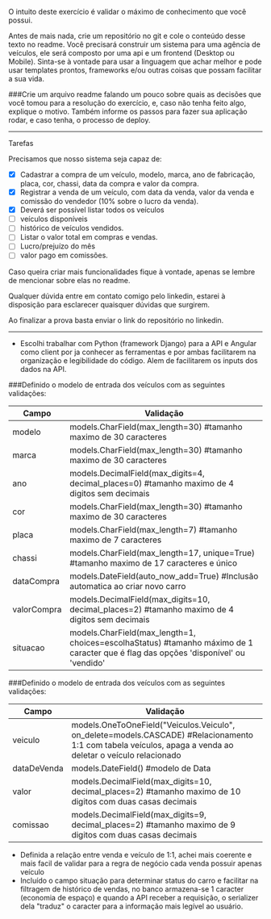 O intuito deste exercício é validar o máximo de conhecimento que você possui.

Antes de mais nada, crie um repositório no git e cole o conteúdo desse texto no readme.
Você precisará construir um sistema para uma agência de veículos, ele será composto por uma api e um frontend (Desktop ou Mobile). 
Sinta-se à vontade para usar a linguagem que achar melhor e pode usar templates prontos, frameworks e/ou outras coisas que possam facilitar a sua vida.

###Crie um arquivo readme falando um pouco sobre quais as decisões que você tomou para a resolução do exercício, e, caso não tenha feito algo, explique o motivo. Também informe os passos para fazer sua aplicação rodar, e caso tenha, o processo de deploy.

---
Tarefas

Precisamos que nosso sistema seja capaz de:

-[X] Cadastrar a compra de um veículo, modelo, marca, ano de fabricação, placa, cor, chassi, data da compra e valor da compra.
-[X] Registrar a venda de um veículo, com data da venda, valor da venda e comissão do vendedor (10% sobre o lucro da venda).
-[X] Deverá ser possível listar todos os veículos
-[ ] veículos disponíveis
-[ ] histórico de veículos vendidos.
-[ ] Listar o valor total em compras e vendas. 
-[ ] Lucro/prejuízo do mês
-[ ] valor pago em comissões.

Caso queira criar mais funcionalidades fique à vontade, apenas se lembre de mencionar 
sobre elas no readme.

Qualquer dúvida entre em contato comigo pelo linkedin, estarei à disposição para esclarecer quaisquer dúvidas que surgirem.

Ao finalizar a prova basta enviar o link do repositório no linkedin.

---

- Escolhi trabalhar com Python (framework Django) para a API e Angular como client por ja conhecer as ferramentas e por ambas facilitarem na organização e legibilidade do código. Alem de facilitarem os inputs dos dados na API.


###Definido o modelo de entrada dos veículos com as seguintes validações:

| Campo | Validação |
--- | --- 
modelo | models.CharField(max_length=30) #tamanho maximo de 30 caracteres
marca | models.CharField(max_length=30) #tamanho maximo de 30 caracteres
ano | models.DecimalField(max_digits=4, decimal_places=0) #tamanho maximo de 4 digitos sem decimais
cor | models.CharField(max_length=30) #tamanho maximo de 30 caracteres
placa | models.CharField(max_length=7) #tamanho maximo de 7 caracteres
chassi | models.CharField(max_length=17, unique=True) #tamanho maximo de 17 caracteres e único
dataCompra | models.DateField(auto_now_add=True) #Inclusão automatica ao criar novo carro
valorCompra | models.DecimalField(max_digits=10, decimal_places=2) #tamanho maximo de 4 digitos sem decimais
situacao | models.CharField(max_length=1, choices=escolhaStatus) #tamanho máximo de 1 caracter que é flag das opções 'disponível' ou 'vendido'

###Definido o modelo de entrada dos veículos com as seguintes validações:

| Campo | Validação |
--- | --- 
veiculo | models.OneToOneField("Veiculos.Veiculo", on_delete=models.CASCADE) #Relacionamento 1:1 com tabela veículos, apaga a venda ao deletar o veículo relacionado
dataDeVenda | models.DateField() #modelo de Data
valor | models.DecimalField(max_digits=10, decimal_places=2) #tamanho maximo de 10 digitos com duas casas decimais
comissao | models.DecimalField(max_digits=9, decimal_places=2) #tamanho maximo de 9 digitos com duas casas decimais


- Definida a relação entre venda e veículo de 1:1, achei mais coerente e mais facil de validar para a regra de negócio cada venda possuir apenas veículo
- Incluído o campo situação para determinar status do carro e facilitar na filtragem de histórico de vendas, no banco armazena-se 1 caracter (economia de espaço) e quando a API receber a requisição, o serializer dela "traduz" o caracter para a informação mais legível ao usuário.


